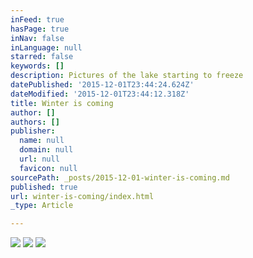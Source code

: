 ```yaml
---
inFeed: true
hasPage: true
inNav: false
inLanguage: null
starred: false
keywords: []
description: Pictures of the lake starting to freeze
datePublished: '2015-12-01T23:44:24.624Z'
dateModified: '2015-12-01T23:44:12.318Z'
title: Winter is coming
author: []
authors: []
publisher:
  name: null
  domain: null
  url: null
  favicon: null
sourcePath: _posts/2015-12-01-winter-is-coming.md
published: true
url: winter-is-coming/index.html
_type: Article

---
```

![](https://the-grid-user-content.s3-us-west-2.amazonaws.com/d446951b-8226-4521-9256-4a3f6ee4a241.jpg)
![](https://the-grid-user-content.s3-us-west-2.amazonaws.com/14fc8a87-a82b-4a9e-94b7-5b2acf3b6837.jpg)
![](https://the-grid-user-content.s3-us-west-2.amazonaws.com/47b926a1-c009-448c-8e78-552617603cd8.jpg)
